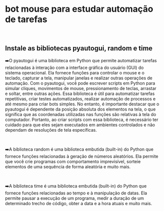 # bot mouse para estudar automação de tarefas
<br>

<h2>Instale as bibliotecas pyautogui, random e time</h2> 
<p>➡️O pyautogui é uma biblioteca em Python que permite automatizar tarefas relacionadas à interação com a interface gráfica do usuário (GUI) do sistema operacional. Ela fornece funções para controlar o mouse e o teclado, capturar a tela, manipular janelas e realizar outras operações de automação.
Com o pyautogui, você pode escrever scripts em Python para simular cliques, movimentos de mouse, pressionamento de teclas, arrastar e soltar, entre outras ações. Essa biblioteca é útil para automatizar tarefas repetitivas, criar testes automatizados, realizar automação de processos e até mesmo para criar bots simples.
No entanto, é importante destacar que o pyautogui é dependente da posição absoluta dos elementos na tela, o que significa que as coordenadas utilizadas nas funções são relativas à tela do computador. Portanto, ao criar scripts com essa biblioteca, é necessário ter cuidado para que eles sejam executados em ambientes controlados e não dependam de resoluções de tela específicas.</p>
<br>
<p>➡️A biblioteca random é uma biblioteca embutida (built-in) do Python que fornece funções relacionadas à geração de números aleatórios. Ela permite que você crie programas com comportamento imprevisível, sorteie elementos de uma sequência de forma aleatória e muito mais.</p>
<br>
<p>➡️A biblioteca time é uma biblioteca embutida (built-in) do Python que fornece funções relacionadas ao tempo e à manipulação de datas. Ela permite pausar a execução de um programa, medir a duração de um determinado trecho de código, obter a data e a hora atuais e muito mais.</p>
